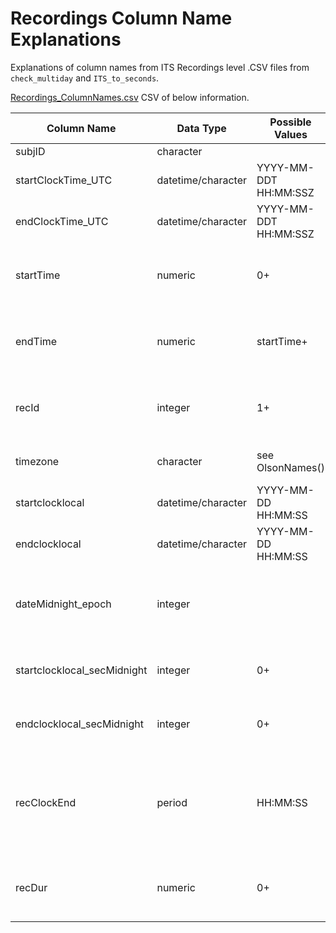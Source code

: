 # Recordings Column Name Explanations

Explanations of column names from ITS Recordings level .CSV files from `check_multiday` and `ITS_to_seconds`.

[Recordings_ColumnNames.csv][Recordings_ColumnNames.csv] CSV of below information.

|Column Name                |Data Type         |Possible Values      |Meaning                                                                                |
|---------------------------|------------------|------------------------------------|---------------------------------------------------------------------------------------|
|subjID                     |character         |                   |ITS file name.                                                                         |
|startClockTime_UTC         |datetime/character |YYYY-MM-DDT HH:MM:SSZ  |start time of recording; UTC                                                           |
|endClockTime_UTC           |datetime/character |YYYY-MM-DDT HH:MM:SSZ  |end time of recording; UTC                                                             |
|startTime                  |numeric           |0+                 |start time of recording; seconds since recorder on                                     |
|endTime                    |numeric           |startTime+         |end time of recording; seconds since recorder on                                       |
|recId                      |integer           |1+                 |recording number, consecutively counts up from 1                                       |
|timezone                   |character         |see OlsonNames()   |timezone entered by user                                                               |
|startclocklocal            |datetime/character|YYYY-MM-DD HH:MM:SS|start time of recording in timezone                                                           |
|endclocklocal              |datetime/character|YYYY-MM-DD HH:MM:SS|start time of recording in timezone                                                           |
|dateMidnight_epoch         |integer           |                   |recording day midnight epoch seconds from 1970-1-1 00:00:00                            |
|startclocklocal_secMidnight|integer           |0+                 |start time of recording in seconds from midnight                                       |
|endclocklocal_secMidnight  |integer           |0+                 |end time of recording in seconds from midnight                                         |
|recClockEnd                |period            |HH:MM:SS           |end time of recording; Time since recorder was turned on (easy to compare to WAV files)|
|recDur                     |numeric           |0+                 |seconds & centiseconds duration of this recording number                               |


[Recordings_ColumnNames.csv]:  /CSV_column_names/Recordings_ColumnNames.csv
